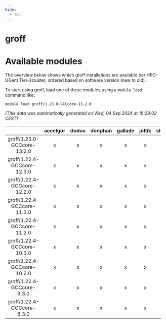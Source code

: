 ```yaml
---
hide:
  - toc
---
```


groff
=====

# Available modules


The overview below shows which groff installations are available per HPC-UGent Tier-2cluster, ordered based on software version (new to old).

To start using groff, load one of these modules using a `module load` command like:

```shell
module load groff/1.23.0-GCCcore-13.2.0
```

*(This data was automatically generated on Wed, 04 Sep 2024 at 16:29:02 CEST)*  

| |accelgor|doduo|donphan|gallade|joltik|shinx|skitty|
| :---: | :---: | :---: | :---: | :---: | :---: | :---: | :---: |
|groff/1.23.0-GCCcore-13.2.0|x|x|x|x|x|x|x|
|groff/1.22.4-GCCcore-12.3.0|x|x|x|x|x|x|x|
|groff/1.22.4-GCCcore-12.2.0|x|x|x|x|x|x|x|
|groff/1.22.4-GCCcore-11.3.0|x|x|x|x|x|x|x|
|groff/1.22.4-GCCcore-11.2.0|x|x|x|x|x|x|x|
|groff/1.22.4-GCCcore-10.3.0|x|x|x|x|x|-|x|
|groff/1.22.4-GCCcore-10.2.0|x|x|x|x|x|-|x|
|groff/1.22.4-GCCcore-9.3.0|x|x|x|x|x|-|x|
|groff/1.22.4-GCCcore-8.3.0|x|x|x|x|x|-|x|
